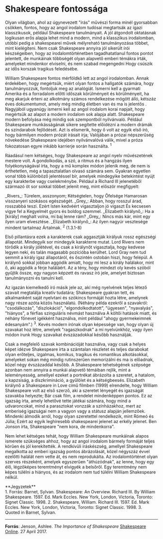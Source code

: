 <!-- ======================================================================
--- Search engine
title:          Honlap
keywords:       honlap
description:    A William Shakespeare hely honlapja.
--- Menu system
order:          
text:           
hidden:         false
umbel:          false
--- Page properties
id:             
document:       
layout:         
---$-left:         
searchable:     true
======================================================================= -->

# Shakespeare fontossága

Olyan világban, ahol az úgynevezett "írás" művészi forma minél gyorsabban csökken,
fontos, hogy az angol irodalom tudósai megtartsák az igazi klasszikusok, például
Shakespeare tanulmányait. A jól átgondolt oktatásnak logikusan erős alapja lehet
mind a modern, mind a klasszikus irodalomban, utóbbi pedig a shakespearei művek
mélyreható tanulmányozása többet, mint kielégíteni. Nem csak Shakespeare annyira
jól sikerült írói készségeiben, hogy az irodalomtörténetben tagadhatatlanul
fontos pontot jelentett, de munkáinak többségét olyan alapvető emberi témákra
írták, amelyeket mindenkor elviselni, és nem szabad megengedni Hogy csúszik az
idős korszak tragikus feledésébe.

William Shakespeare fontos mérföldkő lett az angol irodalomban. Annak érdekében,
hogy megértsük, miért olyan fontos a hallgatók számára, hogy tanulmányozzuk,
fontoljuk meg az analógiát. Ismerni kell a gyarmati Amerika és a forradalom
előtti időszak körülményeit és körülményeit, ha meg akarjuk érteni az alkotmány
számos rendelkezése mögött álló, kétszáz éves dokumentumot, amely még mindig
életben van és ma is jelentős . Nagyjából ugyanúgy ismerni kell az angol irodalom
korai napjait, hogy megértsük az alapot a modern irodalom sok alapja alatt.
Shakespeare modern befolyása még mindig sok szempontból nyilvánvaló. Például
Shakespeare munkásságának sikere segítette előidézni a modern drámák és
színdarabok fejlődését. Azt is elismerik, hogy ő volt az egyik első író, hogy
bármilyen modern prózát írásait írja; Valójában a prózai népszerűség növekedése
Shakespeare idejében nyilvánvalóvá válik, mivel a próza fokozatosan egyre inkább
karrierje során használta. <sup>1</sup>

Ráadásul nem kétséges, hogy Shakespeare az angol nyelv művészetének mestere volt.
A gondolkodás, a szó, a ritmus és a hangzás ilyen folyékonyságával írta, hogy a
mű komplex módon jelenik meg, de nem is érthetetlen, még a tapasztalatlan olvasó
számára sem. Gyakran egyetlen vonal több különböző jelentéssel bír, amelyek
mindegyike betekintést nyújt egy karakterbe vagy cselekménybe. Például a Richard
III jelenetéből származó öt sor sokkal többet jelenít meg, mint először megfigyelt:

<p class="verse">_Rivers_: Türelem, asszonyom; Kétségtelen, hogy Őfelsége  
Hamarosan visszanyeri szokásos egészségét.  
_Grey_: Abban, hogy rosszul árad, rosszabbá teszi.  
Ezért Isten kedvéért vigasztaljon jó vigaszt  
És kecsesen vigye fel a Kegyelmét gyors és boldog szemmel.  
_Elizabeth királynő_: Ha a [király] meghalt volna, mi baj lenne rám?  
_Grey_: Nincs más kár, mint egy ilyen uram elvesztése.  
_Elizabeth királynő_: Az ilyen nagyúr vesztesége mindent tartalmaz  
Ártalmak. <sup>2</sup> (1.3.1-8)</p>

Első pillantásra ezek a karakterek csak aggasztják királyuk rossz egészségi
állapotát. Mindegyik sor mindegyik karakterre mutat. Lord Rivers nem törődik a
király jólétével, és csak a királynőt vigasztalja, hogy kedvese legyen neki, és
talán magasabb pozícióba kerülhet. Lord Gray nem tud semmit a király igaz
állapotáról, és őszintén ostobán hiszi, hogy felépül. A királynő sokkal jobban
aggódik amiatt, hogy mi lesz a király halálakor, mint ő, aki aggódik a férje
haláláért. Az a tény, hogy mindezt oly kevés szóból gyűjtik össze, egy nagyon
képzett és ravasz író jele, amelyet biztosan tanulmányozni és tanulni kell.

Az igazán kiemelkedő író másik jele az, aki még nyelvének teljes létező szavait
megtalálja kreatív tudatára; Shakespeare gyakran tett, és alkalmanként saját
nyelvtani és szókincs formáját hozta létre, amelynek nagy része azóta közös
használatú. (Néhány példa ezekről a szavakról: "csodálkozás", "diszlokáció",
"elgondolkodtatott", "ügyesen", "nyavalyás", "hiányos", a férfias szinguláris
névmást használva A költői hatások miatt, és néhány főnevet igékként használva,
mint például "ahogy gyermekeimnek édesanyám".) <sup>3</sup>. Kevés modern írónak olyan
képessége van, hogy olyan új szavakat hoz létre, amelyek "ragaszkodnak" a mi
nyelvünkhöz, vagy ilyen módon írunk Hogy szavaikat évszázadokkal később használják.

Csak a megfelelő szavak kombinációját használva, vagy csak a helyes képet idézve
Shakespeare írta a számtalan részletet és teljes darabokat olyan erőteljes,
izgalmas, komikus, tragikus és romantikus alkotásokkal, amelyeket sokan még
mindig rutinszerűen memorizálni és ma is előadnak, közel négy évszázaddal később.
A Shakespeare tehetségének szépsége azonban nem annyira a munkái alapvető
témáiban rejlik, mint a leleményesség, amellyel ezeket a portrékat ábrázolta a
szeretet, a hatalom, a kapzsiság, a diszkrimináció, a gyűlölet és a kétségbeesés.
Elizabeth királynő a Shakespeare in Love című filmben (1999) elrendelte, hogy
William Shakespeare volt az első szerző, aki a szeretet lényegét és igazságát
szavakba helyezte; Bár csak film, a rendelet mindenképpen pontos. Ez az igazság
írta, amely lehetővé tette játékai számára, hogy mind a udvaroncokat, mind a
parasztokat vonzzák a színházakhoz, mert az emberiség igazságai nem a vagyon vagy
a státusz alapján jellemzőek. Mindenki álmodik arról, hogy olyan szeretettel
rendelkezik, mint Rómeó és Júlia; Ezért az egyik leghíresebb shakespearei jelenet
az erkély jelenet. Ben Jonson írta, Shakespeare "nem kora, de mindenkorra".

Nem lehet kétséges tehát, hogy William Shakespeare munkáinak alapos ismerete
szükséges ahhoz, hogy az angol irodalom bármely formáját teljes körűen és jól
kerekítették. A rendkívüli íráskészség, amellyel Shakespeare megalkotta az emberi
igazság pontos ábrázolását, közel négyszáz évvel ezelőtti halálát nem vette át,
és nem reprodukálta. Az irodalomtörténet olyan szerves részeként, amelyek
egyszerűen "áthúzódnak", az lenne, hogy egy élő, légzőképes teremtményt elvigyék
a belsőről. Egy teremtmény nem képes túlélni a hiányos, és az irodalom nem tud
túlélni William Shakespeare nélkül.

<div class="notes">
**Jegyzetek**</br>
  1. Forrás: Barnet, Sylvan. Shakespeare: An Overview. Richard III. By William
     Shakespeare. 1597. Ed. Mark Eccles. New York, London, Victoria, Toronto:
     Signet Classic. 1998.  
  2. Shakespeare, William. Richard III. 1597. Ed. Mark Eccles. New York, London,
     Victoria, Toronto: Signet Classic. 1998.  
  3. Quoted in Barnet, Sylvan.
</div>

---

**Forrás**: Jenson, Ashlee. _The Importance of Shakespeare_
[Shakespeare Online](http://www.shakespeare-online.com/essays/importance.html).
27 April 2017.